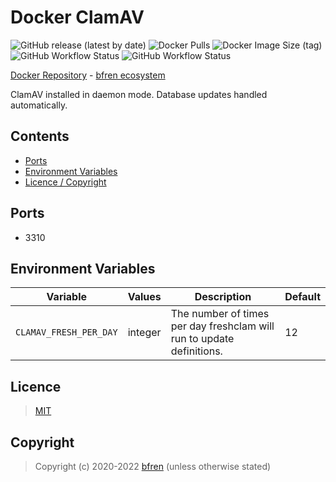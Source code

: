 # Docker ClamAV

![GitHub release (latest by date)](https://img.shields.io/github/v/release/bfren/docker-clamav) ![Docker Pulls](https://img.shields.io/docker/pulls/bfren/clamav?label=pulls) ![Docker Image Size (tag)](https://img.shields.io/docker/image-size/bfren/clamav/latest?label=size)<br/>
![GitHub Workflow Status](https://img.shields.io/github/workflow/status/bfren/docker-clamav/dev-0_103?label=ClamAV+0.103) ![GitHub Workflow Status](https://img.shields.io/github/workflow/status/bfren/docker-clamav/dev-0_104?label=ClamAV+0.104)

[Docker Repository](https://hub.docker.com/r/bfren/clamav) - [bfren ecosystem](https://github.com/bfren/docker)

ClamAV installed in daemon mode. Database updates handled automatically.

## Contents

* [Ports](#ports)
* [Environment Variables](#environment-variables)
* [Licence / Copyright](#licence)

## Ports

* 3310

## Environment Variables

| Variable               | Values  | Description                                                           | Default |
| ---------------------- | ------- | --------------------------------------------------------------------- | ------- |
| `CLAMAV_FRESH_PER_DAY` | integer | The number of times per day freshclam will run to update definitions. | 12      |

## Licence

> [MIT](https://mit.bfren.dev/2020)

## Copyright

> Copyright (c) 2020-2022 [bfren](https://bfren.dev) (unless otherwise stated)
